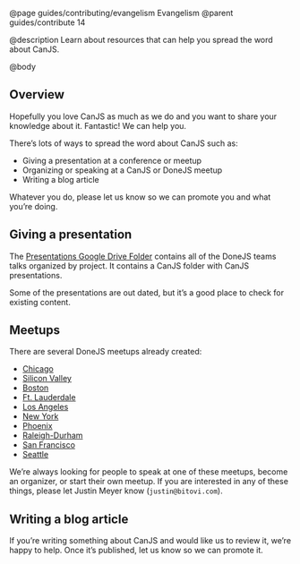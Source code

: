 @page guides/contributing/evangelism Evangelism
@parent guides/contribute 14

@description Learn about resources that can help you spread the word about CanJS.

@body

## Overview

Hopefully you love CanJS as much as we do and you want to share your
knowledge about it.  Fantastic!  We can help you.

There’s lots of ways to spread the word about CanJS such as:

 - Giving a presentation at a conference or meetup
 - Organizing or speaking at a CanJS or DoneJS meetup
 - Writing a blog article

Whatever you do, please let us know so we can promote you and what you’re doing.

## Giving a presentation

The [Presentations Google Drive Folder](https://drive.google.com/drive/u/1/folders/0Bx-kNqf-wxZeaWc2ay1ZSzZZQXc)
contains all of the DoneJS teams talks organized by project.  It contains
a CanJS folder with CanJS presentations.  

Some of the presentations are out dated, but it’s a good place to check for
existing content.


## Meetups

There are several DoneJS meetups already created:

 - [Chicago](https://www.meetup.com/DoneJS-Chicago/)
 - [Silicon Valley](https://www.meetup.com/DoneJS-Silicon-Valley/)
 - [Boston](https://www.meetup.com/DoneJS-Boston/)
 - [Ft. Lauderdale](https://www.meetup.com/DoneJS-Fort-Lauderdale/)
 - [Los Angeles](https://www.meetup.com/DoneJS-LA/)
 - [New York](https://www.meetup.com/DoneJS-NYC/)
 - [Phoenix](https://www.meetup.com/DoneJS-Phoenix/)
 - [Raleigh-Durham](https://www.meetup.com/DoneJS-raleigh-durham/)
 - [San Francisco](https://www.meetup.com/DoneJS-San-Francisco/)
 - [Seattle](https://www.meetup.com/DoneJS-Seattle/)

We’re always looking for people to speak at one of these meetups, become an organizer,
or start their own meetup.  If you are interested in any of these things,
please let Justin Meyer know (`justin@bitovi.com`).


## Writing a blog article

If you’re writing something about CanJS and would like us to review it,
we’re happy to help.  Once it’s published, let us know so we can promote it.  
